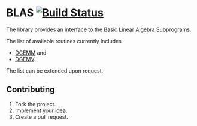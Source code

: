 # BLAS [![Build Status][travis-svg]][travis-url]

The library provides an interface to the [Basic Linear Algebra Subprograms][1].

The list of available routines currently includes

* [DGEMM](http://www.netlib.org/lapack/explore-html/dc/da8/dgemm_8f.html) and
* [DGEMV](http://www.netlib.org/lapack/explore-html/dc/da8/dgemv_8f.html).

The list can be extended upon request.

## Contributing

1. Fork the project.
2. Implement your idea.
3. Create a pull request.

[1]: http://www.netlib.org/blas/

[travis-svg]: https://travis-ci.org/stainless-steel/blas.svg?branch=master
[travis-url]: https://travis-ci.org/stainless-steel/blas
